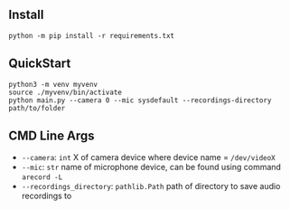 
## Install
```python -m pip install -r requirements.txt```

## QuickStart
```
python3 -m venv myvenv
source ./myvenv/bin/activate
python main.py --camera 0 --mic sysdefault --recordings-directory path/to/folder
```

## CMD Line Args
- ```--camera```: ```int``` X of camera device where device name = ```/dev/videoX```
- ```--mic```: ```str``` name of microphone device, can be found using command ```arecord -L```
- ```--recordings_directory```: ```pathlib.Path``` path of directory to save audio recordings to
